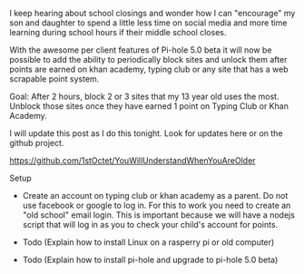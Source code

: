 I keep hearing about school closings and wonder how I can "encourage" my son and daughter to spend a little less time on social media and more time learning during school hours if their middle school closes.

With the awesome per client features of Pi-hole 5.0 beta it will now be possible to add the ability to periodically block sites and unlock them after points are earned on khan academy, typing club or any site that has a web scrapable point system.

Goal:  After 2 hours, block 2 or 3 sites that my 13 year old uses the most.  Unblock those sites once they have earned 1 point on Typing Club or Khan Academy.

I will update this post as I do this tonight.  Look for updates here or on the github project.

https://github.com/1stOctet/YouWillUnderstandWhenYouAreOlder

Setup
- Create an account on typing club or khan academy as a parent.   Do not use facebook or google to log in.  For this to work you need to create an "old school" email login.  This is important because we will have a nodejs script that will log in as you to check your child's account for points.

- Todo (Explain how to install Linux on a rasperry pi or old computer)

- Todo (Explain how to install pi-hole and upgrade to pi-hole 5.0 beta)

